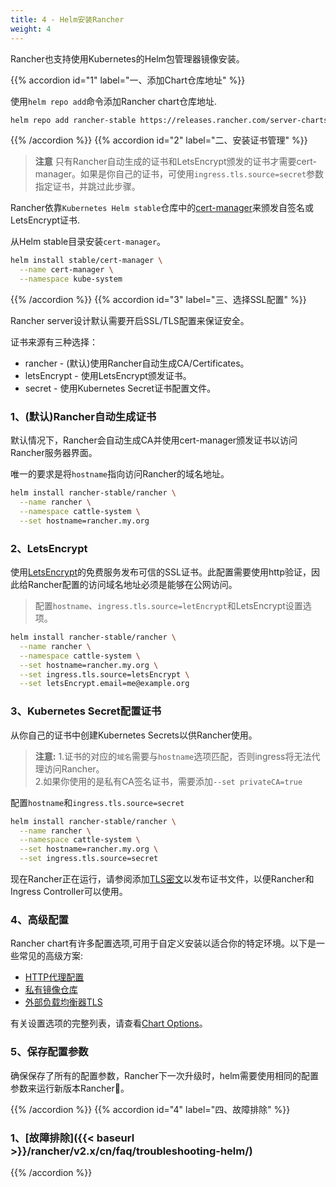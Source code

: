 ```yaml
---
title: 4 - Helm安装Rancher
weight: 4
---
```


Rancher也支持使用Kubernetes的Helm包管理器镜像安装。

{{% accordion id="1" label="一、添加Chart仓库地址" %}}

使用`helm repo add`命令添加Rancher chart仓库地址.

```bash
helm repo add rancher-stable https://releases.rancher.com/server-charts/stable
```

{{% /accordion %}}
{{% accordion id="2" label="二、安装证书管理" %}}

>**注意** 只有Rancher自动生成的证书和LetsEncrypt颁发的证书才需要cert-manager。如果是你自己的证书，可使用`ingress.tls.source=secret`参数指定证书，并跳过此步骤。

Rancher依靠`Kubernetes Helm stable`仓库中的[cert-manager](https://github.com/kubernetes/charts/tree/master/stable/cert-manager)来颁发自签名或LetsEncrypt证书.

从Helm stable目录安装`cert-manager`。

```bash
helm install stable/cert-manager \
  --name cert-manager \
  --namespace kube-system
```

{{% /accordion %}}
{{% accordion id="3" label="三、选择SSL配置" %}}

Rancher server设计默认需要开启SSL/TLS配置来保证安全。

证书来源有三种选择：

- rancher - (默认)使用Rancher自动生成CA/Certificates。
- letsEncrypt - 使用LetsEncrypt颁发证书。
- secret - 使用Kubernetes Secret证书配置文件。

### 1、(默认)Rancher自动生成证书

默认情况下，Rancher会自动生成CA并使用cert-manager颁发证书以访问Rancher服务器界面。

唯一的要求是将`hostname`指向访问Rancher的域名地址。

```bash
helm install rancher-stable/rancher \
  --name rancher \
  --namespace cattle-system \
  --set hostname=rancher.my.org
```

### 2、LetsEncrypt

使用[LetsEncrypt](https://letsencrypt.org/)的免费服务发布可信的SSL证书。此配置需要使用http验证，因此给Rancher配置的访问域名地址必须是能够在公网访问。

>配置`hostname`、`ingress.tls.source=letEncrypt`和LetsEncrypt设置选项。

```bash
helm install rancher-stable/rancher \
  --name rancher \
  --namespace cattle-system \
  --set hostname=rancher.my.org \
  --set ingress.tls.source=letsEncrypt \
  --set letsEncrypt.email=me@example.org
```

### 3、Kubernetes Secret配置证书

从你自己的证书中创建Kubernetes Secrets以供Rancher使用。

>**注意:** 1.证书的对应的`域名`需要与`hostname`选项匹配，否则ingress将无法代理访问Rancher。\
>2.如果你使用的是私有CA签名证书，需要添加`--set privateCA=true`

配置`hostname`和`ingress.tls.source=secret`

```bash
helm install rancher-stable/rancher \
  --name rancher \
  --namespace cattle-system \
  --set hostname=rancher.my.org \
  --set ingress.tls.source=secret
```

现在Rancher正在运行，请参阅添加[TLS密文](./tls-secrets)以发布证书文件，以便Rancher和Ingress Controller可以使用。

### 4、高级配置

Rancher chart有许多配置选项,可用于自定义安装以适合你的特定环境。以下是一些常见的高级方案:

- [HTTP代理配置](./chart-options/#http-proxy)
- [私有镜像仓库](./chart-options/#private-registry)
- [外部负载均衡器TLS](./chart-options/#external-tls-termination)

有关设置选项的完整列表，请查看[Chart Options](./chart-options/)。

### 5、保存配置参数

确保保存了所有的配置参数，Rancher下一次升级时，helm需要使用相同的配置参数来运行新版本Rancher。

{{% /accordion %}}
{{% accordion id="4" label="四、故障排除" %}}

### 1、[故障排除]({{< baseurl >}}/rancher/v2.x/cn/faq/troubleshooting-helm/)

{{% /accordion %}}
